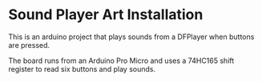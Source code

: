 # Sound Player Art Installation

This is an arduino project that plays sounds from a DFPlayer when buttons are pressed.

The board runs from an Arduino Pro Micro and uses a 74HC165 shift register to read six buttons and play sounds.


